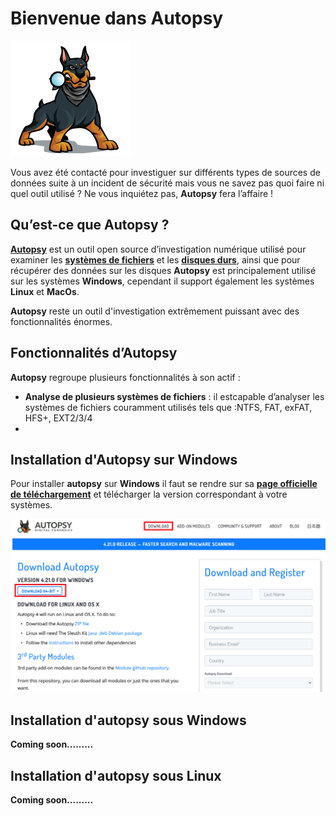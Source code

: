 
# Bienvenue dans Autopsy 
![Alt text](image.png)


Vous avez été contacté pour investiguer sur différents types de sources de données suite à un incident de sécurité mais vous ne savez pas quoi faire ni quel outil utilisé ? Ne vous inquiétez pas, **Autopsy** fera l’affaire !

## Qu’est-ce que Autopsy ? 

[**Autopsy**](https://www.sleuthkit.org/autopsy/) est un outil open source d’investigation numérique utilisé pour examiner les [**systèmes de fichiers**](https://fr.wikipedia.org/wiki/Syst%C3%A8me_de_fichiers) et les [**disques durs**](https://fr.wikipedia.org/wiki/Disque_dur), ainsi que pour récupérer des données sur les disques **Autopsy** est principalement utilisé sur les systèmes **Windows**, cependant il support également les systèmes **Linux** et **MacOs**. 

**Autopsy** reste un outil d'investigation extrêmement puissant avec des fonctionnalités énormes. 

## Fonctionnalités d’Autopsy  

**Autopsy** regroupe plusieurs fonctionnalités à son actif : 

- **Analyse de plusieurs systèmes de fichiers** : il estcapable d’analyser les systèmes de fichiers couramment utilisés tels que :NTFS, FAT, exFAT, HFS+, EXT2/3/4
- 



## Installation d'Autopsy sur Windows

Pour installer **autopsy** sur **Windows** il faut se rendre sur sa [**page officielle de téléchargement**](https://www.autopsy.com/download/) et télécharger la version correspondant à votre systèmes.



![Alt text](image-1.png)




## Installation d'autopsy sous Windows 


**Coming soon.........**


## Installation d'autopsy sous Linux


**Coming soon.........**